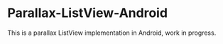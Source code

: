 Parallax-ListView-Android
=========================

This is a parallax ListView implementation in Android, work in progress.
